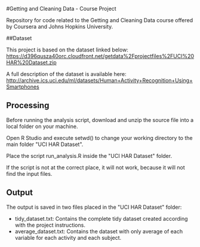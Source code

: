 #Getting and Cleaning Data - Course Project

Repository for code related to the Getting and Cleaning Data course offered by
Coursera and Johns Hopkins University.


##Dataset

This project is based on the dataset linked below:
https://d396qusza40orc.cloudfront.net/getdata%2Fprojectfiles%2FUCI%20HAR%20Dataset.zip

A full description of the dataset is available here:
http://archive.ics.uci.edu/ml/datasets/Human+Activity+Recognition+Using+Smartphones


## Processing

Before running the analysis script, download and unzip the source file into a
local folder on your machine.

Open R Studio and execute setwd() to change your working directory to the main
folder "UCI HAR Dataset".

Place the script run_analysis.R inside the "UCI HAR Dataset" folder.

If the script is not at the correct place, it will not work, because it will
not find the input files.


## Output

The output is saved in two files placed in the "UCI HAR Dataset" folder:
* tidy_dataset.txt: Contains the complete tidy dataset created according with the project instructions.
* average_dataset.txt: Contains the dataset with only average of each variable for each activity and each subject.
